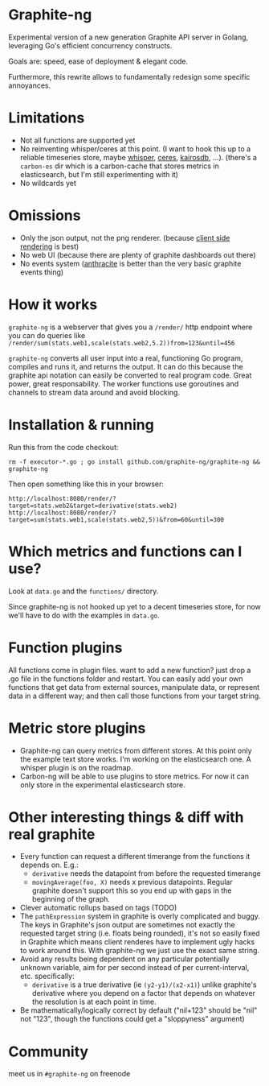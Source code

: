 # Graphite-ng

Experimental version of a new generation Graphite API server in Golang,
leveraging Go's efficient concurrency constructs.

Goals are: speed, ease of deployment & elegant code.

Furthermore, this rewrite allows to fundamentally redesign some specific
annoyances.

# Limitations

 * Not all functions are supported yet
 * No reinventing whisper/ceres at this point. (I want to hook this up to a
   reliable timeseries store, maybe
   [whisper](https://github.com/graphite-project/whisper),
   [ceres](https://github.com/graphite-project/ceres),
   [kairosdb](https://code.google.com/p/kairosdb/), ...). (there's a
   `carbon-es` dir which is a carbon-cache that stores metrics in
   elasticsearch, but I'm still experimenting with it)
 * No wildcards yet

# Omissions

 * Only the json output, not the png renderer. (because [client side
   rendering](https://github.com/vimeo/timeserieswidget/) is best)
 * No web UI (because there are plenty of graphite dashboards out there)
 * No events system ([anthracite](https://github.com/Dieterbe/anthracite/) is
   better than the very basic graphite events thing)

# How it works

`graphite-ng` is a webserver that gives you a `/render/` http endpoint where
you can do queries like
`/render/sum(stats.web1,scale(stats.web2,5.2))from=123&until=456`

`graphite-ng` converts all user input into a real, functioning Go program,
compiles and runs it, and returns the output. It can do this because the
graphite api notation can easily be converted to real program code. Great
power, great responsability. The worker functions use goroutines and channels
to stream data around and avoid blocking.

# Installation & running

Run this from the code checkout:

    rm -f executor-*.go ; go install github.com/graphite-ng/graphite-ng && graphite-ng

Then open something like this in your browser:

    http://localhost:8080/render/?target=stats.web2&target=derivative(stats.web2)
    http://localhost:8080/render/?target=sum(stats.web1,scale(stats.web2,5))&from=60&until=300

# Which metrics and functions can I use?

Look at `data.go` and the `functions/` directory.

Since graphite-ng is not hooked up yet to a decent timeseries store, for now
we'll have to do with the examples in `data.go`.

# Function plugins

All functions come in plugin files. want to add a new function? just drop a .go
file in the functions folder and restart. You can easily add your own functions
that get data from external sources, manipulate data, or represent data in a
different way; and then call those functions from your target string.

# Metric store plugins

* Graphite-ng can query metrics from different stores. At this point only the
  example text store works. I'm working on the elasticsearch one. A whisper
  plugin is on the roadmap.
* Carbon-ng will be able to use plugins to store metrics. For now it can only
  store in the experimental elasticsearch store.

# Other interesting things & diff with real graphite

* Every function can request a different timerange from the functions it
  depends on. E.g.:
  * `derivative` needs the datapoint from before the requested timerange
  * `movingAverage(foo, X)` needs x previous datapoints. Regular graphite
	doesn't support this so you end up with gaps in the beginning of the graph.
* Clever automatic rollups based on tags (TODO)
* The `pathExpression` system in graphite is overly complicated and buggy. The
  keys in Graphite's json output are sometimes not exactly the requested target
  string (i.e. floats being rounded), it's not so easily fixed in Graphite
  which means client renderes have to implement ugly hacks to work around this.
  With graphite-ng we just use the exact same string.
* Avoid any results being dependent on any particular potentially unknown
  variable, aim for per second instead of per current-interval, etc.
  specifically:
  * `derivative` is a true derivative (ie `(y2-y1)/(x2-x1)`) unlike graphite's
	derivative where you depend on a factor that depends on whatever the
	resolution is at each point in time.
* Be mathematically/logically correct by default ("nil+123" should be "nil" not
  "123", though the functions could get a "sloppyness" argument)

# Community
  meet us in `#graphite-ng` on freenode

